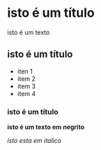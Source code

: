 # isto é um título 
isto é um texto 
## isto é um título
- iten 1
- item 2
- item 3
- item 4
### isto é um título
**isto é um texto em negrito**

*isto esta em italico*
